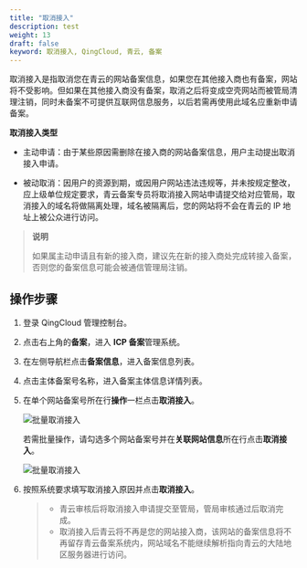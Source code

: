 ```yaml
---
title: "取消接入"
description: test
weight: 13
draft: false
keyword: 取消接入, QingCloud, 青云, 备案
---
```


取消接入是指取消您在青云的网站备案信息，如果您在其他接入商也有备案，网站将不受影响。但如果在其他接入商没有备案，取消之后将变成空壳网站而被管局清理注销，同时未备案不可提供互联网信息服务，以后若需再使用此域名应重新申请备案。

**取消接入类型**

- 主动申请：由于某些原因需删除在接入商的网站备案信息，用户主动提出取消接入申请。

- 被动取消：因用户的资源到期，或因用户网站违法违规等，并未按规定整改，应上级单位规定要求，青云备案专员将取消接入网站申请提交给对应管局，取消接入的域名将做隔离处理，域名被隔离后，您的网站将不会在青云的 IP 地址上被公众进行访问。

> **说明**
>
> 如果属主动申请且有新的接入商，建议先在新的接入商处完成转接入备案，否则您的备案信息可能会被通信管理局注销。

## 操作步骤

1. 登录 QingCloud 管理控制台。

2. 点击右上角的**备案**，进入 **ICP 备案**管理系统。

3. 在左侧导航栏点击**备案信息**，进入备案信息列表。

4. 点击主体备案号名称，进入备案主体信息详情列表。

5. 在单个网站备案号所在行**操作**一栏点击**取消接入**。

   

   ![批量取消接入](../../_images/concel_access_1.png)

   若需批量操作，请勾选多个网站备案号并在**关联网站信息**所在行点击**取消接入**。

   ![批量取消接入](../../_images/concel_access_2.png)

6. 按照系统要求填写取消接入原因并点击**取消接入**。

   > * 青云审核后将取消接入申请提交至管局，管局审核通过后取消完成。
   > * 取消接入后青云将不再是您的网站接入商，该网站的备案信息将不再留存青云备案系统内，网站域名不能继续解析指向青云的大陆地区服务器进行访问。

